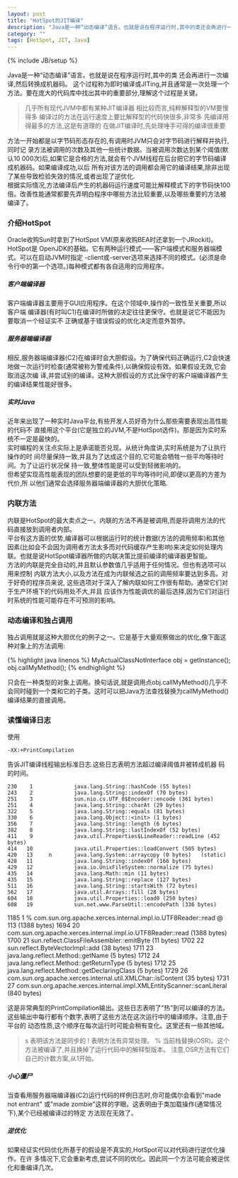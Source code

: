 ```yaml
---
layout: post
title: "HotSpot的JIT编译"
description: "Java是一种“动态编译”语言。也就是说在程序运行时,其中的类还会再进行一次编译,然后转换成机器码。这个过程称为即时编译或JITing,并且通常是一次处理一个方法。要在庞大的代码库中找出其中的重要部分,理解这个过程是关键。"
category: ""
tags: [HotSpot, JIT, Java]
---
```

{% include JB/setup %}

Java是一种“动态编译”语言。也就是说在程序运行时,其中的类 还会再进行一次编译,然后转换成机器码。
这个过程称为即时编译或JITing,并且通常是一次处理一个方法。要在庞大的代码库中找出其中的重要部分,理解这个过程是关键。

>    几乎所有现代JVM中都有某种JIT编译器
>    相比较而言,纯粹解释型的VM要慢得多
>    编译过的方法在运行速度上要比解释型的代码快很多,非常多
>    先编译用得最多的方法,这是有道理的
>    在做JIT编译时,先处理唾手可得的编译很重要

方法一开始都是以字节码形态存在的,有调用时JVM只会对字节码进行解释并执行,同时记 录方法被调用的次数及其他一些统计数据。当被调用次数达到某个阈值(默认10 000次)后,如果它是合格的方法,就会有个JVM线程在后台把它的字节码编译成机器码。如果编译成功,以后 所有对该方法的调用都会用它的编译结果,除非出现了某些导致检验失效的情况,或者出现了逆优化.   
根据实际情况,方法编译后产生的机器码运行速度可能比解释模式下的字节码快100倍。改善性能通常都要先弄明白程序中哪些方法比较重要,以及哪些重要的方法被编译了。

### 介绍HotSpot
Oracle收购Sun时拿到了HotSpot VM(原来收购BEA时还拿到一个JRockit)。HotSpot是 OpenJDK的基础。它有两种运行模式——客户端模式和服务器端模式。可以在启动JVM时指定 -client或-server选项来选择不同的模式。(必须是命令行中的第一个选项。)每种模式都有各自适用的应用程序。

##### 客户端编译器
客户端编译器主要用于GUI应用程序。在这个领域中,操作的一致性至关重要,所以客户端 编译器(有时叫C1)在编译时所做的决定往往更保守。也就是说它不能因为要取消一个经证实不 正确或基于错误假设的优化决定而意外暂停。

##### 服务器端编译器
相反,服务器端编译器(C2)在编译时会大胆假设。为了确保代码正确运行,C2会快速地做一次运行时检查(通常被称为警戒条件),以确保假设有效。如果假设无效,它会取消这次编 译,并尝试别的编译。这种大胆假设的方式比保守的客户端编译器产生的编译结果性能好很多。

##### 实时Java
近年来出现了一种实时Java平台,有些开发人员好奇为什么那些需要表现出高性能的代码不 直接用这个平台(它是独立的JVM,不是HotSpot选件)。那是因为实时系统不一定是最快的。  
实时编程的关注点实际上是承诺能否兑现。从统计角度讲,实时系统是为了让执行操作的时 间尽量保持一致,并且为了达成这个目的,它可能会牺牲一些平均等待时间。为了让运行状况保 持一致,整体性能是可以受到轻微影响的。  
但希望实现高性能表现的团队想要的是更低的平均等待时间,即便以更高的方差为代价,所 以他们通常会选择服务器端编译器的大胆优化策略.

### 内联方法
内联是HotSpot的最大卖点之一。内联的方法不再是被调用,而是将调用方法的代码直接放到调用者内部。  
平台有这方面的优势,编译器可以根据运行时的统计数据(方法的调用频率)和其他因素(比如会不会因为调用者方法太多而对代码缓存产生影响)来决定如何处理内联。也就是说HotSpot编译器所做的内联决策比提前编译的编译器更智能。    
方法的内联是完全自动的,并且默认参数值几乎适用于任何情况。但也有选项可以用来控制 内联方法大小,以及方法在成为内联候选之前的调用频率要达到多高。对于好奇的程序员来说, 这些选项对于深入了解内联如何工作很有帮助。通常它们对于生产环境下的代码用处不大,并且 应该作为性能调优的最后选择,因为它们对运行时系统的性能可能存在不可预测的影响。

### 动态编译和独占调用
独占调用就是这种大胆优化的例子之一。它是基于大量观察做出的优化,像下面这种对象上的方法调用:


{% highlight java linenos %}
    MyActualClassNotInterface obj = getInstance();
    obj.callMyMethod();
{% endhighlight %}

只会在一种类型的对象上调用。换句话说,就是调用点obj.callMyMethod()几乎不会同时碰到一个类和它的子类。这时可以把Java方法查找替换为callMyMethod()编译结果的直接调用。

### 读懂编译日志
使用

    -XX:+PrintCompilation

告诉JIT编译线程输出标准日志.这些日志表明方法超过编译阈值并被转成机器 码的时间。

    230    1             java.lang.String::hashCode (55 bytes)
    243    2             java.lang.String::indexOf (70 bytes)
    251    3             sun.nio.cs.UTF_8$Encoder::encode (361 bytes)
    251    4             java.lang.String::charAt (29 bytes)
    322    5             java.lang.String::equals (81 bytes)
    330    6             java.lang.Object::<init> (1 bytes)
    356    7             java.lang.String::length (6 bytes)
    382    8             java.lang.String::lastIndexOf (52 bytes)
    411    9             java.util.Properties$LineReader::readLine (452 bytes)
    414   10             java.util.Properties::loadConvert (505 bytes)
    420   13     n       java.lang.System::arraycopy (0 bytes)   (static)
    428   11             java.lang.String::indexOf (166 bytes)
    429   12             java.io.UnixFileSystem::normalize (75 bytes)
    435   14             java.lang.Math::min (11 bytes)
    435   15             java.lang.String::replace (127 bytes)
    511   16             java.lang.String::startsWith (72 bytes)
    562   17             java.util.Arrays::fill (28 bytes)
    604   18             java.util.Properties::load0 (250 bytes)
    608   19             sun.net.www.ParseUtil::encodePath (336 bytes)
   1185    1 %           com.sun.org.apache.xerces.internal.impl.io.UTF8Reader::read @ 113 (1388 bytes)
   1694   20             com.sun.org.apache.xerces.internal.impl.io.UTF8Reader::read (1388 bytes)
   1700   21             sun.reflect.ClassFileAssembler::emitByte (11 bytes)
   1702   22             sun.reflect.ByteVectorImpl::add (38 bytes)
   1711   23             java.lang.reflect.Method::getName (5 bytes)
   1712   24             java.lang.reflect.Method::getReturnType (5 bytes)
   1712   25             java.lang.reflect.Method::getDeclaringClass (5 bytes)
   1729   26             com.sun.org.apache.xerces.internal.util.XMLChar::isContent (35 bytes)
   1731   27             com.sun.org.apache.xerces.internal.impl.XMLEntityScanner::scanLiteral (840 bytes)

这是非常典型的PrintCompilation输出。这些日志表明了“热”到可以编译的方法。这些输出中每行都有个数字,表明了这些方法在这次运行中的编译顺序。注意,由于平台的 动态性质,这个顺序在每次运行时可能会稍有变化。这里还有一些其他域。
>   s   表明该方法是同步的
>   !   表明方法有异常处理。
>   %   当前栈替换(OSR)。这个方法被编译了,并且换掉了运行代码中的解释型版本。
注意,OSR方法有它们自己的计数方案,从1开始。

##### 小心僵尸
当查看用服务器端编译器(C2)运行代码的样例日志时,你可能偶尔会看到"made not entrant" 或"made zombie"这样的字眼。这表明由于类加载操作(通常情况下),某个已经被编译过的特定 方法现在无效了。
##### 逆优化
如果经证实代码优化所基于的假设是不真实的,HotSpot可以对代码进行逆优化操作。在许 多情况下,它会重新考虑,尝试不同的优化。因此同一个方法可能会被逆优化和重编译几次。

